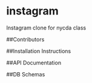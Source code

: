 # instagram
Instagram clone for nycda class

##Contributors

##Installation Instructions

##API Documentation

##DB Schemas
